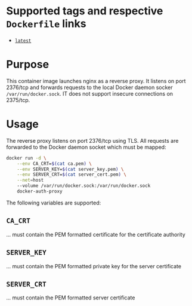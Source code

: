 # Supported tags and respective `Dockerfile` links

- [`latest`](https://github.com/nicholasdille/docker-auth-proxy/blob/master/Dockerfile)

# Purpose

This container image launches nginx as a reverse proxy. It listens on port 2376/tcp and forwards requests to the local Docker daemon socker `/var/run/docker.sock`. IT does not support insecure connections on 2375/tcp.

# Usage

The reverse proxy listens on port 2376/tcp using TLS. All requests are forwarded to the Docker daemon socket which must be mapped:

```bash
docker run -d \
    --env CA_CRT=$(cat ca.pem) \
    --env SERVER_KEY=$(cat server_key.pem) \
    --env SERVER_CRT=$(cat server_cert.pem) \
    --net=host
    --volume /var/run/docker.sock:/var/run/docker.sock
    docker-auth-proxy
```

The following variables are supported:

## `CA_CRT`

... must contain the PEM formatted certificate for the certificate authority

## `SERVER_KEY`

... must contain the PEM formatted private key for the server certificate

## `SERVER_CRT`

... must contain the PEM formatted server certificate